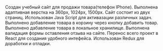 Создан  учебный сайт для продажи товара(телефон IPhone). 
Выполнена адаптивная верстка на 360рх, 1024рх, 1500рх.
Сайт состоит из двух страниц.
Использован Java Script для активазации различных задач.
Выполнено добавление товара в корзину через кнопку добавить товар.
Выполнено дабавление товара в локальное хранилище.
Выполнена валидация формы оставления отзыва на сайте.
Перенос всего проект в React для создания удобного интефейса.
Использован Redux для доработки и отладки.

